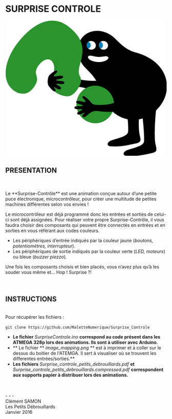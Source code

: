 # SURPRISE CONTROLE

![Petits Debs Surprise Icon](https://github.com/MaletteNumerique/Surprise_Controle/blob/master/hughy.png)

## PRESENTATION

<br />
<br />
Le **Surprise-Contrôle** est une animation conçue autour d’une petite puce électronique, microcontrôleur, pour créer une multitude de petites machines différentes selon vos envies !

Le microcontrôleur est déjà programmé donc les entrées et sorties de celui-ci sont déjà assignées. Pour réaliser votre propre Surprise-Contrôle, il vous faudra choisir des composants qui peuvent être connectés en entrées et en sorties en vous référant aux codes couleurs.


- Les périphériques d’entrée indiqués par la couleur jaune (*boutons, potentiomètres, interrupteur*).
- Les périphériques de sortie indiqués par la couleur verte (*LED, moteurs*) ou bleue (*buzzer piezzo*).


Une fois les composants choisis et bien placés, vous n’avez plus qu’à les souder vous même et... Hop ! Surprise ?!
<br />
<br />
<br />
## INSTRUCTIONS
<br />
Pour récupérer les fichiers : 

`git clone https://github.com/MaletteNumerique/Surprise_Controle`
<br />

* **Le fichier** *SurpriseControle.ino* **correspond au code présent dans les ATMEGA 328p lors des animations. Ils sont à utiliser avec Arduino. <br />**
* ** Le fichier ** *image_mapping.png* ** est à imprimer et à coller sur le dessus du boitier de l'ATEMGA. Il sert à visualiser où se trouvent les differentes entrées/sorties.** <br />
* **Les fichiers** *Surprise_controle_petits_debrouillards.pdf* **et** *Surprise_controle_petits_debrouillards.compressed.pdf* **correspondent aux supports papier à distribuer lors des animations.**

<br />
<br />
- - -
<br />
Clément SAMON<br />
Les Petits Débrouillards <br />
Janvier 2016
